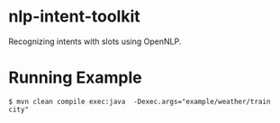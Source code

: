 nlp-intent-toolkit
==================

Recognizing intents with slots using OpenNLP.

# Running Example

```
$ mvn clean compile exec:java  -Dexec.args="example/weather/train city"
```
